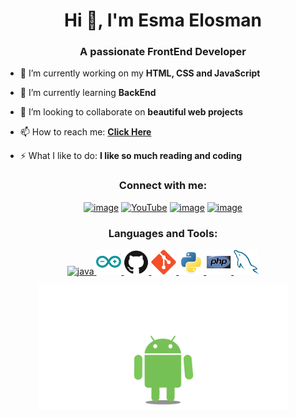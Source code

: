 <h1 align="center">Hi 👋, I'm Esma Elosman</h1>
<h3 align="center">A passionate FrontEnd Developer</h3>

- 🔭 I’m currently working on my **HTML, CSS and JavaScript**

- 🌱 I’m currently learning **BackEnd**

- 👯 I’m looking to collaborate on **beautiful web projects**

- 📫 How to reach me: **[Click Here](https://www.linkedin.com/in/esma-elosman/)**

- ⚡ What I like to do: **I like so much reading and coding**

<h3 align="center">Connect with me:</h3>
<div align="center">
  
[![image](https://img.shields.io/badge/Instagram-E4405F?style=for-the-badge&logo=instagram&logoColor=white)](https://www.instagram.com/asmaa.osman98/)
[![YouTube](https://img.shields.io/badge/YouTube-%23FF0000.svg?style=for-the-badge&logo=YouTube&logoColor=white)](https://www.youtube.com/channel/UCG1mYJ82iOrCxNBrMQrh96w)
[![image](https://img.shields.io/badge/Gmail-D14836?style=for-the-badge&logo=gmail&logoColor=white)](mailto:esma.osman9999@gmail.com)
[![image](https://img.shields.io/badge/LinkedIn-0077B5?style=for-the-badge&logo=linkedin&logoColor=white)](https://www.linkedin.com/in/esma-elosman/)
</div>

<h3 align="center">Languages and Tools:</h3>

<p align="center"> 
  <a href="https://www.java.com/" target="_blank"> 
    <img src="https://cdn.jsdelivr.net/gh/devicons/devicon/icons/java/java-original.svg" alt="java" width="40" height="40"/> 
  </a>

  <a href="https://www.arduino.com" target="_blank"> 
    <img src="https://raw.githubusercontent.com/devicons/devicon/master/icons/arduino/arduino-original.svg" alt="arduino" width="40" height="40"/> 
  </a>   
  <a href="https://www.arduino.com" target="_blank"> 
    <img src="https://raw.githubusercontent.com/devicons/devicon/master/icons/github/github-original.svg" alt="arduino" width="40" height="40"/> 
  </a>   
  <a href="https://www.arduino.com" target="_blank"> 
    <img src="https://raw.githubusercontent.com/devicons/devicon/master/icons/git/git-original.svg" alt="arduino" width="40" height="40"/> 
  </a> 
  <a href="https://www.arduino.com" target="_blank"> 
    <img src="https://raw.githubusercontent.com/devicons/devicon/master/icons/python/python-original.svg" alt="arduino" width="40" height="40"/> 
  </a> 
  <a href="https://www.arduino.com" target="_blank"> 
    <img src="https://raw.githubusercontent.com/devicons/devicon/master/icons/php/php-original.svg" alt="arduino" width="40" height="40"/> 
  </a> 
  <a href="https://www.arduino.com" target="_blank"> 
    <img src="https://raw.githubusercontent.com/devicons/devicon/master/icons/mysql/mysql-original.svg" alt="arduino" width="40" height="40"/> 
  </a> 
</p>


<p align="center">
  <img width="400" height="200" src="https://github.com/muhammedelsami/muhammedelsami/raw/main/AndroidKotlin.webp" />
</p>


